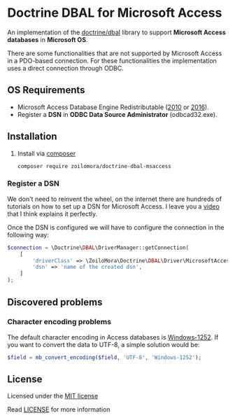 # Doctrine DBAL for Microsoft Access
An implementation of the [doctrine/dbal](https://github.com/doctrine/dbal) library to support **Microsoft Access databases** in **Microsoft OS**.

There are some functionalities that are not supported by Microsoft Access in a PDO-based connection. For these functionalities the implementation uses a direct connection through ODBC.

## OS Requirements
- Microsoft Access Database Engine Redistributable ([2010](https://www.microsoft.com/download/details.aspx?id=13255) or [2016](https://www.microsoft.com/download/details.aspx?id=54920)).
- Register a **DSN** in **ODBC Data Source Administrator** (odbcad32.exe).

## Installation

1) Install via [composer](https://getcomposer.org/)

    ```shell script
    composer require zoilomora/doctrine-dbal-msaccess
    ```

### Register a **DSN**
We don't need to reinvent the wheel, on the internet there are hundreds of tutorials on how to set up a DSN for Microsoft Access.
I leave you a [video](https://www.youtube.com/watch?v=biSjA8ms_Wk) that I think explains it perfectly.

Once the DSN is configured we will have to configure the connection in the following way:

```php
$connection = \Doctrine\DBAL\DriverManager::getConnection(
    [
        'driverClass' => \ZoiloMora\Doctrine\DBAL\Driver\MicrosoftAccess\Driver::class,
        'dsn' => 'name of the created dsn',
    ]
);
```

## Discovered problems

### Character encoding problems
The default character encoding in Access databases is [Windows-1252](https://en.wikipedia.org/wiki/Windows-1252).
If you want to convert the data to UTF-8, a simple solution would be:

```php
$field = mb_convert_encoding($field, 'UTF-8', 'Windows-1252');
```

## License
Licensed under the [MIT license](http://opensource.org/licenses/MIT)

Read [LICENSE](LICENSE) for more information
